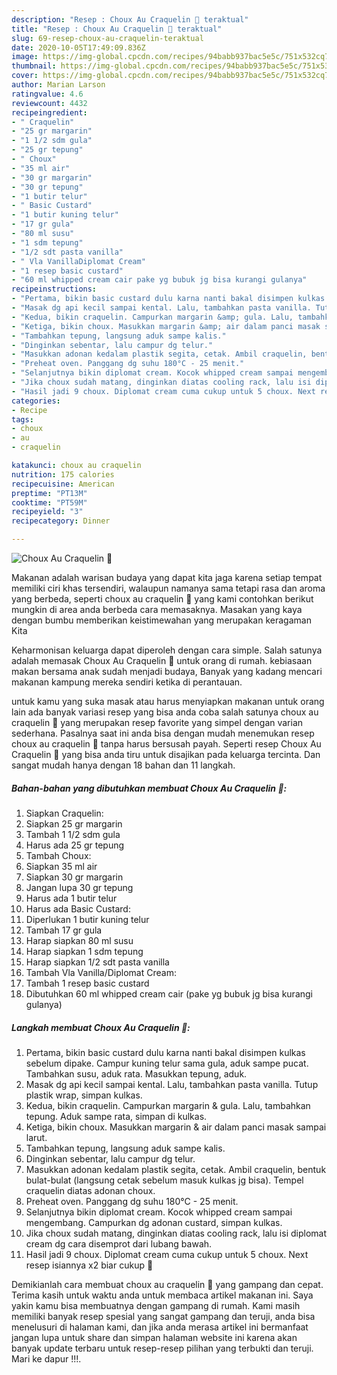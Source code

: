 ```yaml
---
description: "Resep : Choux Au Craquelin 🥐 teraktual"
title: "Resep : Choux Au Craquelin 🥐 teraktual"
slug: 69-resep-choux-au-craquelin-teraktual
date: 2020-10-05T17:49:09.836Z
image: https://img-global.cpcdn.com/recipes/94babb937bac5e5c/751x532cq70/choux-au-craquelin-🥐-foto-resep-utama.jpg
thumbnail: https://img-global.cpcdn.com/recipes/94babb937bac5e5c/751x532cq70/choux-au-craquelin-🥐-foto-resep-utama.jpg
cover: https://img-global.cpcdn.com/recipes/94babb937bac5e5c/751x532cq70/choux-au-craquelin-🥐-foto-resep-utama.jpg
author: Marian Larson
ratingvalue: 4.6
reviewcount: 4432
recipeingredient:
- " Craquelin"
- "25 gr margarin"
- "1 1/2 sdm gula"
- "25 gr tepung"
- " Choux"
- "35 ml air"
- "30 gr margarin"
- "30 gr tepung"
- "1 butir telur"
- " Basic Custard"
- "1 butir kuning telur"
- "17 gr gula"
- "80 ml susu"
- "1 sdm tepung"
- "1/2 sdt pasta vanilla"
- " Vla VanillaDiplomat Cream"
- "1 resep basic custard"
- "60 ml whipped cream cair pake yg bubuk jg bisa kurangi gulanya"
recipeinstructions:
- "Pertama, bikin basic custard dulu karna nanti bakal disimpen kulkas sebelum dipake. Campur kuning telur sama gula, aduk sampe pucat. Tambahkan susu, aduk rata. Masukkan tepung, aduk."
- "Masak dg api kecil sampai kental. Lalu, tambahkan pasta vanilla. Tutup plastik wrap, simpan kulkas."
- "Kedua, bikin craquelin. Campurkan margarin &amp; gula. Lalu, tambahkan tepung. Aduk sampe rata, simpan di kulkas."
- "Ketiga, bikin choux. Masukkan margarin &amp; air dalam panci masak sampai larut."
- "Tambahkan tepung, langsung aduk sampe kalis."
- "Dinginkan sebentar, lalu campur dg telur."
- "Masukkan adonan kedalam plastik segita, cetak. Ambil craquelin, bentuk bulat-bulat (langsung cetak sebelum masuk kulkas jg bisa). Tempel craquelin diatas adonan choux."
- "Preheat oven. Panggang dg suhu 180°C - 25 menit."
- "Selanjutnya bikin diplomat cream. Kocok whipped cream sampai mengembang. Campurkan dg adonan custard, simpan kulkas."
- "Jika choux sudah matang, dinginkan diatas cooling rack, lalu isi diplomat cream dg cara disemprot dari lubang bawah."
- "Hasil jadi 9 choux. Diplomat cream cuma cukup untuk 5 choux. Next resep isiannya x2 biar cukup 🤣"
categories:
- Recipe
tags:
- choux
- au
- craquelin

katakunci: choux au craquelin 
nutrition: 175 calories
recipecuisine: American
preptime: "PT13M"
cooktime: "PT59M"
recipeyield: "3"
recipecategory: Dinner

---
```



![Choux Au Craquelin 🥐](https://img-global.cpcdn.com/recipes/94babb937bac5e5c/751x532cq70/choux-au-craquelin-🥐-foto-resep-utama.jpg)

Makanan adalah warisan budaya yang dapat kita jaga karena setiap tempat memiliki ciri khas tersendiri, walaupun namanya sama tetapi rasa dan aroma yang berbeda, seperti choux au craquelin 🥐 yang kami contohkan berikut mungkin di area anda berbeda cara memasaknya. Masakan yang kaya dengan bumbu memberikan keistimewahan yang merupakan keragaman Kita



Keharmonisan keluarga dapat diperoleh dengan cara simple. Salah satunya adalah memasak Choux Au Craquelin 🥐 untuk orang di rumah. kebiasaan makan bersama anak sudah menjadi budaya, Banyak yang kadang mencari makanan kampung mereka sendiri ketika di perantauan.

untuk kamu yang suka masak atau harus menyiapkan makanan untuk orang lain ada banyak variasi resep yang bisa anda coba salah satunya choux au craquelin 🥐 yang merupakan resep favorite yang simpel dengan varian sederhana. Pasalnya saat ini anda bisa dengan mudah menemukan resep choux au craquelin 🥐 tanpa harus bersusah payah.
Seperti resep Choux Au Craquelin 🥐 yang bisa anda tiru untuk disajikan pada keluarga tercinta. Dan sangat mudah hanya dengan 18 bahan dan 11 langkah.


<!--inarticleads1-->

##### Bahan-bahan yang dibutuhkan membuat Choux Au Craquelin 🥐:

1. Siapkan  Craquelin:
1. Siapkan 25 gr margarin
1. Tambah 1 1/2 sdm gula
1. Harus ada 25 gr tepung
1. Tambah  Choux:
1. Siapkan 35 ml air
1. Siapkan 30 gr margarin
1. Jangan lupa 30 gr tepung
1. Harus ada 1 butir telur
1. Harus ada  Basic Custard:
1. Diperlukan 1 butir kuning telur
1. Tambah 17 gr gula
1. Harap siapkan 80 ml susu
1. Harap siapkan 1 sdm tepung
1. Harap siapkan 1/2 sdt pasta vanilla
1. Tambah  Vla Vanilla/Diplomat Cream:
1. Tambah 1 resep basic custard
1. Dibutuhkan 60 ml whipped cream cair (pake yg bubuk jg bisa kurangi gulanya)




<!--inarticleads2-->

##### Langkah membuat  Choux Au Craquelin 🥐:

1. Pertama, bikin basic custard dulu karna nanti bakal disimpen kulkas sebelum dipake. Campur kuning telur sama gula, aduk sampe pucat. Tambahkan susu, aduk rata. Masukkan tepung, aduk.
1. Masak dg api kecil sampai kental. Lalu, tambahkan pasta vanilla. Tutup plastik wrap, simpan kulkas.
1. Kedua, bikin craquelin. Campurkan margarin &amp; gula. Lalu, tambahkan tepung. Aduk sampe rata, simpan di kulkas.
1. Ketiga, bikin choux. Masukkan margarin &amp; air dalam panci masak sampai larut.
1. Tambahkan tepung, langsung aduk sampe kalis.
1. Dinginkan sebentar, lalu campur dg telur.
1. Masukkan adonan kedalam plastik segita, cetak. Ambil craquelin, bentuk bulat-bulat (langsung cetak sebelum masuk kulkas jg bisa). Tempel craquelin diatas adonan choux.
1. Preheat oven. Panggang dg suhu 180°C - 25 menit.
1. Selanjutnya bikin diplomat cream. Kocok whipped cream sampai mengembang. Campurkan dg adonan custard, simpan kulkas.
1. Jika choux sudah matang, dinginkan diatas cooling rack, lalu isi diplomat cream dg cara disemprot dari lubang bawah.
1. Hasil jadi 9 choux. Diplomat cream cuma cukup untuk 5 choux. Next resep isiannya x2 biar cukup 🤣




Demikianlah cara membuat choux au craquelin 🥐 yang gampang dan cepat. Terima kasih untuk waktu anda untuk membaca artikel makanan ini. Saya yakin kamu bisa membuatnya dengan gampang di rumah. Kami masih memiliki banyak resep spesial yang sangat gampang dan teruji, anda bisa menelusuri di halaman kami, dan jika anda merasa artikel ini bermanfaat jangan lupa untuk share dan simpan halaman website ini karena akan banyak update terbaru untuk resep-resep pilihan yang terbukti dan teruji. Mari ke dapur !!!. 

